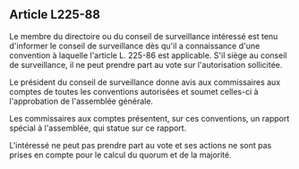 Article L225-88
----
Le membre du directoire ou du conseil de surveillance intéressé est tenu
d'informer le conseil de surveillance dès qu'il a connaissance d'une convention
à laquelle l'article L. 225-86 est applicable. S'il siège au conseil de
surveillance, il ne peut prendre part au vote sur l'autorisation sollicitée.

Le président du conseil de surveillance donne avis aux commissaires aux comptes
de toutes les conventions autorisées et soumet celles-ci à l'approbation de
l'assemblée générale.

Les commissaires aux comptes présentent, sur ces conventions, un rapport spécial
à l'assemblée, qui statue sur ce rapport.

L'intéressé ne peut pas prendre part au vote et ses actions ne sont pas prises
en compte pour le calcul du quorum et de la majorité.
